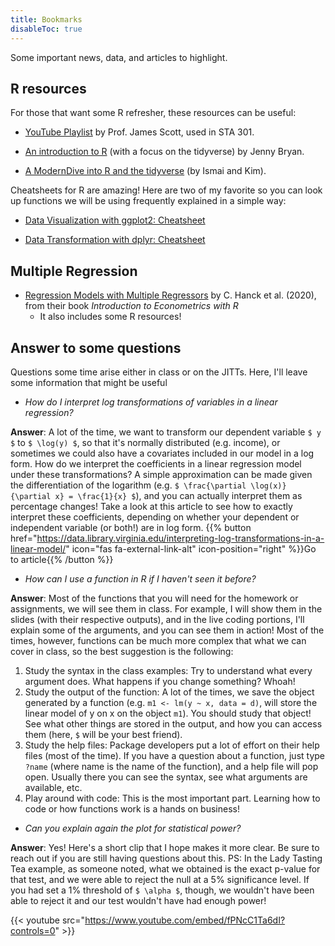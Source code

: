 ```yaml
---
title: Bookmarks
disableToc: true
---
```


Some important news, data, and articles to highlight.

## R resources

For those that want some R refresher, these resources can be useful:

- [YouTube Playlist](https://youtube.com/playlist?list=PL8Yi9OGQMf2EFHkS8-n5AXuaFpD_rXdoA) by Prof. James Scott, used in STA 301.

- [An introduction to R](https://stat545.com/) (with a focus on the tidyverse) by Jenny Bryan.

- [A ModernDive into R and the tidyverse](https://moderndive.com/index.html) (by Ismai and Kim).

Cheatsheets for R are amazing! Here are two of my favorite so you can look up functions we will be using frequently explained in a simple way:

- [Data Visualization with ggplot2: Cheatsheet](https://sta235.netlify.com/images/data-visualization.pdf)

- [Data Transformation with dplyr: Cheatsheet](https://sta235.netlify.com/images/data-transformation.pdf)

## Multiple Regression

- [Regression Models with Multiple Regressors](https://www.econometrics-with-r.org/6-rmwmr.html) by C. Hanck et al. (2020), from their book *Introduction to Econometrics with R*
	- It also includes some R resources!

## Answer to some questions

Questions some time arise either in class or on the JITTs. Here, I'll leave some information that might be useful

- *How do I interpret log transformations of variables in a linear regression?*

**Answer**: A lot of the time, we want to transform our dependent variable `$ y $` to `$ \log(y) $`, so that it's normally distributed (e.g. income), or sometimes we could also have a covariates included in our model in a log form. How do we interpret the coefficients in a linear regression model under these transformations? A simple approximation can be made given the differentiation of the logarithm (e.g. `$ \frac{\partial \log(x)}{\partial x} = \frac{1}{x} $`), and you can actually interpret them as percentage changes! Take a look at this article to see how to exactly interpret these coefficients, depending on whether your dependent or independent variable (or both!) are in log form. {{% button href="https://data.library.virginia.edu/interpreting-log-transformations-in-a-linear-model/" icon="fas fa-external-link-alt" icon-position="right" %}}Go to article{{% /button %}}

- *How can I use a function in R if I haven't seen it before?*

**Answer**: Most of the functions that you will need for the homework or assignments, we will see them in class. For example, I will show them in the slides (with their respective outputs), and in the live coding portions, I'll explain some of the arguments, and you can see them in action! Most of the times, however, functions can be much more complex that what we can cover in class, so the best suggestion is the following:

1) Study the syntax in the class examples: Try to understand what every argument does. What happens if you change something? Whoah!
2) Study the output of the function: A lot of the times, we save the object generated by a function (e.g. `m1 <- lm(y ~ x, data = d)`, will store the linear model of y on x on the object `m1`). You should study that object! See what other things are stored in the output, and how you can access them (here, `$` will be your best friend).
3) Study the help files: Package developers put a lot of effort on their help files (most of the time). If you have a question about a function, just type `?name` (where name is the name of the function), and a help file will pop open. Usually there you can see the syntax, see what arguments are available, etc.
4) Play around with code: This is the most important part. Learning how to code or how functions work is a hands on business!

- *Can you explain again the plot for statistical power?*

**Answer**: Yes! Here's a short clip that I hope makes it more clear. Be sure to reach out if you are still having questions about this. PS: In the Lady Tasting Tea example, as someone noted, what we obtained is the exact p-value for that test, and we were able to reject the null at a 5% significance level. If you had set a 1% threshold of `$ \alpha $`, though, we wouldn't have been able to reject it and our test wouldn't have had enough power!

{{< youtube src="https://www.youtube.com/embed/fPNcC1Ta6dI?controls=0" >}}